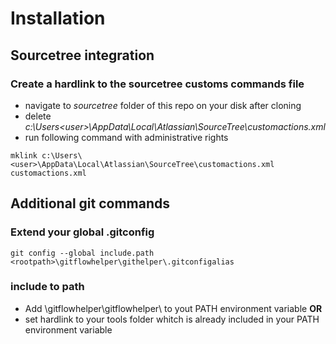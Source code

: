 # Installation

## Sourcetree integration

### Create a hardlink to the sourcetree customs commands file
* navigate to *sourcetree* folder of this repo on your disk after cloning
* delete _c:\Users\<user>\AppData\Local\Atlassian\SourceTree\customactions.xml_
* run following command with administrative rights
```
mklink c:\Users\<user>\AppData\Local\Atlassian\SourceTree\customactions.xml customactions.xml
```
## Additional git commands

### Extend your global .gitconfig
```
git config --global include.path <rootpath>\gitflowhelper\githelper\.gitconfigalias
```

### include to path
* Add <rootpth>\gitflowhelper\gitflowhelper\ to yout PATH environment variable **OR**
* set hardlink to your tools folder whitch is already included in your PATH environment variable
